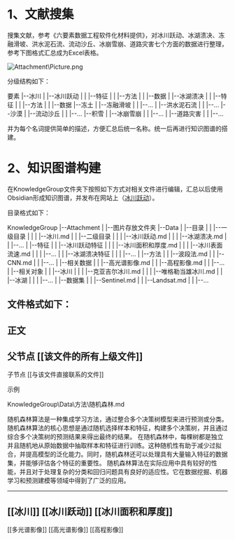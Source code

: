 # 1、文献搜集

搜集文献，参考《六要素数据工程软件化材料提供》，对冰川跃动、冰湖溃决、冻融滑坡、洪水泥石流、流动沙丘、冰崩雪崩、道路灾害七个方面的数据进行整理，参考下图格式汇总成为Excel表格。

![Attachment\Picture.png](Picture.png)

分级结构如下：

要素
    |--冰川
    |    |--冰川跃动
    |    |    |--特征
    |    |    |--方法
    |    |    |--数据
    |    |--冰湖溃决
    |    |    |--特征
    |    |    |--方法
    |    |    |--数据
    |--冻土
    |    |--冻融滑坡
    |    |    |--...
    |    |--洪水泥石流
    |    |    |--...
    |--沙漠
    |    |--流动沙丘
    |    |    |--...
    |--积雪
    |    |--冰崩雪崩
    |    |    |--...
    |    |--道路灾害
    |    |    |--...

并为每个名词提供简单的描述，方便汇总后统一名称。统一后再进行知识图谱的搭建。

# 2、知识图谱构建

在KnowledgeGroup文件夹下按照如下方式对相关文件进行编辑，汇总以后使用Obsidian形成知识图谱，并发布在网站上（[冰川跃动](https://publish.obsidian.md/glacier/)）。

目录格式如下：

KnowledgeGroup
    |--Attachment
    |    |--图片存放文件夹
    |--Data
    |    |--目录
    |    |    |--一级目录
    |    |    |    |--冰川.md
    |    |    |--二级目录
    |    |    |    |--冰川跃动.md
    |    |    |    |--冰湖溃决.md
    |    |    |--...
    |    |--特征
    |    |    |--冰川跃动特征
    |    |    |    |--冰川面积和厚度.md
    |    |    |    |--冰川表面流速.md
    |    |    |    |--...
    |    |    |--冰湖溃决特征
    |    |    |    |--...
    |    |--方法
    |    |    |--波段法.md
    |    |    |--CNN.md
    |    |    |--...
    |    |--相关数据
    |    |    |--高光谱影像.md
    |    |    |--高程影像.md
    |    |    |--...
    |    |--相关对象
    |    |    |--冰川
    |    |    |    |--克亚吉尔冰川.md
    |    |    |    |--唯格勒当雄冰川.md
    |    |    |--冰湖
    |    |    |    |--...
    |    |--数据集
    |    |    |--Sentinel.md
    |    |    |--Landsat.md
    |    |    |--...


文件格式如下：
---
正文
---
父节点
[[该文件的所有上级文件]]
---
子节点
[[与该文件直接联系的文件]]

示例

KnowledgeGroup\\Data\\方法\\随机森林.md

随机森林算法是一种集成学习方法，通过整合多个决策树模型来进行预测或分类。随机森林算法的核心思想是通过随机选择样本和特征，构建多个决策树，并且通过综合多个决策树的预测结果来得出最终的结果。
在随机森林中，每棵树都是独立并且随机地从原始数据中抽取样本和特征进行训练。这种随机性有助于减少过拟合，并提高模型的泛化能力。同时，随机森林还可以处理具有大量输入特征的数据集，并能够评估各个特征的重要性。
随机森林算法在实际应用中具有较好的性能，并且对于处理复杂的分类和回归问题具有良好的适应性。它在数据挖掘、机器学习和预测建模等领域中得到了广泛的应用。

---
[[冰川]]
[[冰川跃动]]
[[冰川面积和厚度]]
---
[[多光谱影像]]
[[高光谱影像]]
[[高程影像]]


